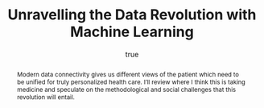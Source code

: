 ---
abstract: "Modern data connectivity gives us different views of the patient which
  need to be unified for truly personalized health care. I\u2019ll review where I
  think this is taking medicine and speculate on the methodological and social challenges
  that this revolution will entail."
author:
- family: Lawrence
  given: Neil D.
  gscholar: r3SJcvoAAAAJ
  institute: University of Sheffield
  twitter: lawrennd
  url: http://inverseprobability.com
categories:
- Lawrence-necs13
day: '14'
errata: []
extras: []
key: Lawrence-necs13
layout: talk
linkpdf: http://staffwww.dcs.shef.ac.uk/people/N.Lawrence/talks/unravelling_necs13.pdf
month: 11
published: 2013-11-14
section: pre
title: Unravelling the Data Revolution with Machine Learning
venue: Newcastle, Edinburgh, Cambridge and Sheffield academic Departments of Respiratory
  Medicine Meeting, Whitely Hall, Sheffield
year: '2013'
---